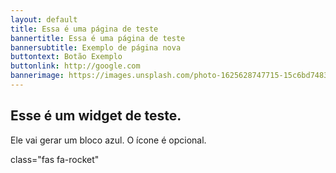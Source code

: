 ```yaml
---
layout: default
title: Essa é uma página de teste
bannertitle: Essa é uma página de teste
bannersubtitle: Exemplo de página nova
buttontext: Botão Exemplo
buttonlink: http://google.com
bannerimage: https://images.unsplash.com/photo-1625628747715-15c6bd74839e?ixid=MnwxMjA3fDB8MHxwaG90by1wYWdlfHx8fGVufDB8fHx8&ixlib=rb-1.2.1&auto=format&fit=crop&w=1502&q=80
---
```

<section class="bloco" id="Esse é um widget de teste."><h2>Esse é um widget de teste.</h2><p>Ele vai gerar um bloco azul. O ícone é opcional.</p>class="fas fa-rocket"</section>

<div class="space"></div>